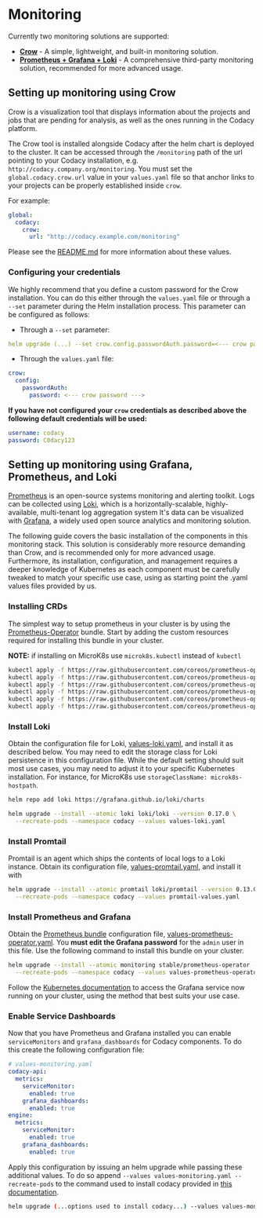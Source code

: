 # Monitoring

Currently two monitoring solutions are supported:

* [**Crow**](#setting-up-monitoring-using-crow) - A simple, lightweight, and built-in monitoring solution.
* [**Prometheus + Grafana + Loki**](#setting-up-monitoring-using-grafana-prometheus-and-loki) - A comprehensive third-party monitoring solution, recommended for more advanced usage.

## Setting up monitoring using Crow

Crow is a visualization tool that displays information about the projects and jobs
that are pending for analysis, as well as the ones running in the Codacy platform.

The Crow tool is installed alongside Codacy after the helm chart is deployed to the cluster.
It can be accessed through the `/monitoring` path of the url pointing to your Codacy
installation, e.g. `http://codacy.company.org/monitoring`. You must set the
`global.codacy.crow.url` value in your `values.yaml` file so that anchor links to your
projects can be properly established inside `crow`.

For example:

```yaml
global:
  codacy:
    crow:
      url: "http://codacy.example.com/monitoring"
```

Please see the [README.md](https://github.com/codacy/chart/blob/master/README.md) for more information about these values.

### Configuring your credentials

We highly recommend that you define a custom password for the Crow installation. You can do this either through the `values.yaml` file or through a `--set` parameter during the Helm installation process. This parameter can be configured as follows:

* Through a `--set` parameter:

```yaml
helm upgrade (...) --set crow.config.passwordAuth.password=<--- crow password --->
```

* Through the `values.yaml` file:

```yaml
crow:
  config:
    passwordAuth:
      password: <--- crow password --->
```

**If you have not configured your `crow` credentials as described above
the following default credentials will be used:**

```yaml
username: codacy
password: C0dacy123
```

## Setting up monitoring using Grafana, Prometheus, and Loki

[Prometheus](https://prometheus.io) is an open-source systems monitoring and alerting
toolkit. Logs can be collected using [Loki](https://grafana.com/oss/loki/), which is a
horizontally-scalable, highly-available, multi-tenant log aggregation system
It's data can be visualized with [Grafana](https://grafana.com), a widely used
open source analytics and monitoring solution.

The following guide covers the basic installation of the components in this monitoring stack.
This solution is considerably more resource demanding than Crow, and is recommended only for
more advanced usage. Furthermore, its installation, configuration, and management
requires a deeper knowledge of Kubernetes as each component must be carefully tweaked
to match your specific use case, using as starting point the .yaml values files provided by us.

### Installing CRDs

The simplest way to setup prometheus in your cluster is by using the
[Prometheus-Operator](https://github.com/helm/charts/tree/master/stable/prometheus-operator)
bundle. Start by adding the custom resources required for installing this bundle in your cluster.

**NOTE:** if installing on MicroK8s use `microk8s.kubectl` instead of `kubectl`

```bash
kubectl apply -f https://raw.githubusercontent.com/coreos/prometheus-operator/release-0.36/example/prometheus-operator-crd/monitoring.coreos.com_alertmanagers.yaml
kubectl apply -f https://raw.githubusercontent.com/coreos/prometheus-operator/release-0.36/example/prometheus-operator-crd/monitoring.coreos.com_podmonitors.yaml
kubectl apply -f https://raw.githubusercontent.com/coreos/prometheus-operator/release-0.36/example/prometheus-operator-crd/monitoring.coreos.com_prometheuses.yaml
kubectl apply -f https://raw.githubusercontent.com/coreos/prometheus-operator/release-0.36/example/prometheus-operator-crd/monitoring.coreos.com_prometheusrules.yaml
kubectl apply -f https://raw.githubusercontent.com/coreos/prometheus-operator/release-0.36/example/prometheus-operator-crd/monitoring.coreos.com_servicemonitors.yaml
kubectl apply -f https://raw.githubusercontent.com/coreos/prometheus-operator/release-0.36/example/prometheus-operator-crd/monitoring.coreos.com_thanosrulers.yaml
```

### Install Loki

Obtain the configuration file for Loki, [values-loki.yaml](https://github.com/codacy/chart/blob/master/codacy/values-loki.yaml),
and install it as described below. You may need to edit the storage class for Loki
persistence in this configuration file. While the default setting should suit most use
cases, you may need to adjust it to your specific Kubernetes installation.
For instance, for MicroK8s use `storageClassName: microk8s-hostpath`.

```bash
helm repo add loki https://grafana.github.io/loki/charts

helm upgrade --install --atomic loki loki/loki --version 0.17.0 \
  --recreate-pods --namespace codacy --values values-loki.yaml
```

### Install Promtail

Promtail is an agent which ships the contents of local logs to a Loki instance.
Obtain its configuration file, [values-promtail.yaml](https://github.com/codacy/chart/blob/master/codacy/values-promtail.yaml),
and install it with

```bash
helm upgrade --install --atomic promtail loki/promtail --version 0.13.0 \
  --recreate-pods --namespace codacy --values promtail-values.yaml
```

### Install Prometheus and Grafana

Obtain the [Prometheus bundle](https://github.com/helm/charts/tree/master/stable/prometheus-operator)
configuration file, [values-prometheus-operator.yaml](https://github.com/codacy/chart/blob/master/codacy/values-prometheus-operator.yaml).
You **must edit the Grafana password** for the `admin` user in this file.
Use the following command to install this bundle on your cluster.

```bash
helm upgrade --install --atomic monitoring stable/prometheus-operator --version 6.9.3 \
  --recreate-pods --namespace codacy --values values-prometheus-operator.yaml
```

Follow the [Kubernetes documentation](https://v1-15.docs.kubernetes.io/docs/tasks/administer-cluster/access-cluster-services/#accessing-services-running-on-the-cluster)
to access the Grafana service now running on your cluster, using the method that
best suits your use case.

### Enable Service Dashboards

Now that you have Prometheus and Grafana installed you can enable `serviceMonitors`
and `grafana_dashboards` for Codacy components. To do this create the following
configuration file:

```yaml
# values-monitoring.yaml
codacy-api:
  metrics:
    serviceMonitor:
      enabled: true
    grafana_dashboards:
      enabled: true
engine:
  metrics:
    serviceMonitor:
      enabled: true
    grafana_dashboards:
      enabled: true
```

Apply this configuration by issuing an helm upgrade while passing these additional values.
To do so append `--values values-monitoring.yaml --recreate-pods` to the command used to install
codacy provided in [this documentation](../index.md#2-installing-codacy).

```bash
helm upgrade (...options used to install codacy...) --values values-monitoring-values.yaml --recreate-pods
```
